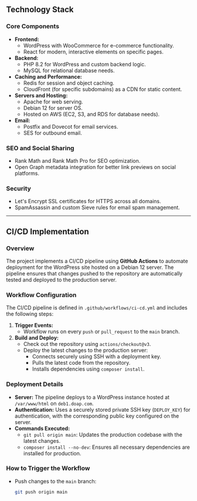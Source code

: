 ## Technology Stack

### Core Components
- **Frontend:**
  - WordPress with WooCommerce for e-commerce functionality.
  - React for modern, interactive elements on specific pages.
- **Backend:**
  - PHP 8.2 for WordPress and custom backend logic.
  - MySQL for relational database needs.
- **Caching and Performance:**
  - Redis for session and object caching.
  - CloudFront (for specific subdomains) as a CDN for static content.
- **Servers and Hosting:**
  - Apache for web serving.
  - Debian 12 for server OS.
  - Hosted on AWS (EC2, S3, and RDS for database needs).
- **Email:**
  - Postfix and Dovecot for email services.
  - SES for outbound email.

### SEO and Social Sharing
- Rank Math and Rank Math Pro for SEO optimization.
- Open Graph metadata integration for better link previews on social platforms.

### Security
- Let's Encrypt SSL certificates for HTTPS across all domains.
- SpamAssassin and custom Sieve rules for email spam management.

---

## CI/CD Implementation

### Overview
The project implements a CI/CD pipeline using **GitHub Actions** to automate deployment for the WordPress site hosted on a Debian 12 server. The pipeline ensures that changes pushed to the repository are automatically tested and deployed to the production server.

### Workflow Configuration
The CI/CD pipeline is defined in `.github/workflows/ci-cd.yml` and includes the following steps:
1. **Trigger Events:**
   - Workflow runs on every `push` or `pull_request` to the `main` branch.
2. **Build and Deploy:**
   - Check out the repository using `actions/checkout@v3`.
   - Deploy the latest changes to the production server:
     - Connects securely using SSH with a deployment key.
     - Pulls the latest code from the repository.
     - Installs dependencies using `composer install`.

### Deployment Details
- **Server:** The pipeline deploys to a WordPress instance hosted at `/var/www/html` on `deb1.doap.com`.
- **Authentication:** Uses a securely stored private SSH key (`DEPLOY_KEY`) for authentication, with the corresponding public key configured on the server.
- **Commands Executed:**
  - `git pull origin main`: Updates the production codebase with the latest changes.
  - `composer install --no-dev`: Ensures all necessary dependencies are installed for production.

### How to Trigger the Workflow
- Push changes to the `main` branch:
  ```bash
  git push origin main

